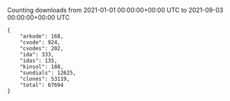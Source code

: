 
Counting downloads from 2021-01-01 00:00:00+00:00 UTC to 2021-09-03 00:00:00+00:00 UTC

```
{
    "arkode": 168,
    "cvode": 924,
    "cvodes": 202,
    "ida": 333,
    "idas": 135,
    "kinsol": 188,
    "sundials": 12625,
    "clones": 53119,
    "total": 67694
}
```
